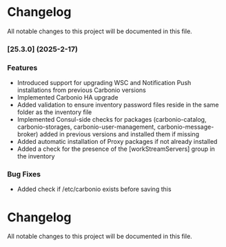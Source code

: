 # Changelog

All notable changes to this project will be documented in this file. 

### [25.3.0] (2025-2-17)


### Features
* Introduced support for upgrading WSC and Notification Push installations from previous Carbonio versions
* Implemented Carbonio HA upgrade
* Added validation to ensure inventory password files reside in the same folder as the inventory file
* Implemented Consul-side checks for packages (carbonio-catalog, carbonio-storages, carbonio-user-management, carbonio-message-broker) added in previous versions and installed them if missing
* Added automatic installation of Proxy packages if not already installed
* Added a check for the presence of the [workStreamServers] group in the inventory


### Bug Fixes
* Added check if /etc/carbonio exists before saving this

# Changelog

All notable changes to this project will be documented in this file. 

